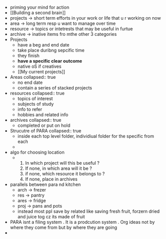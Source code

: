- priming your mind for action
- [[Building a second brain]]
- projects -> short term efforts in your work or life that u r working on now
- area -> long term resp u want to manage over time
- resource -> topics or intetrests that may be useful in furtue
- archive -> inative items fro mthe other 3 categories
- Projects
	- have a beg and end date
	- take place  duribng sepcific time
	- they finish
	- **have a specific clear outcome**
	- native oS if creatives
	- [[My current  projects]]
- Areas
  collapsed:: true
	- no end date
	- contain a series of stacked projects
- resources
  collapsed:: true
	- topics of interest
	- subjects of study
	- info to refer
	- hobbies and related info
- archives
  collapsed:: true
	- completed or put on hold
- Strucutre of PARA
  collapsed:: true
	- inside each  top level folder, individiual folder for the specific from each
	-
- algo for choosing location
	- 1. In which project will this be useful ?
	  2. If none, in which area will it be ?
	  3. if none, which resource it belongs to ?
	  4. If none, place in archives
- parallels between para nd kitchen
	- arch -> frezer
	- res -> pantry
	- ares -> fridge
	- proj -> pans and pots
	- instead most ppl save by related like saving fresh fruit, forzern dried and juice tog cz its made of fruit
- PARA isnt a filing system . It is a prodcution system . Org ideas not by where they come from but by where they are going
-